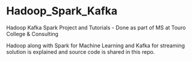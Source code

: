 # Hadoop_Spark_Kafka
Hadoop Kafka Spark Project and Tutorials - Done as  part of MS at Touro College &amp; Consulting

Hadoop along with Spark for Machine Learning and Kafka for streaming solution is explained and source code is shared in this repo.
